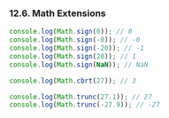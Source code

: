 ### 12.6. Math Extensions

```js
console.log(Math.sign(0)); // 0
console.log(Math.sign(-0)); // -0
console.log(Math.sign(-20)); // -1
console.log(Math.sign(20)); // 1
console.log(Math.sign(NaN)); // NaN
```
```js
console.log(Math.cbrt(27)); // 3
```
```js
console.log(Math.trunc(27.1)); // 27
console.log(Math.trunc(-27.9)); // -27
```
